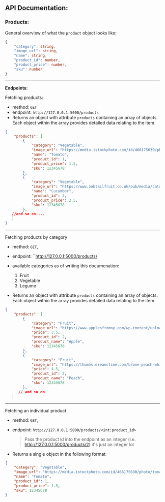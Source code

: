 ## API Documentation:

### Products: 

General overview of what the ``product`` object looks like:

```ts
{
	"category": string,
	"image_url": string,
	"name": string,
	"product_id": number,
	"product_price": number,
	"sku": number
}

```
---

<strong> Endpoints:</strong>

Fetching products: 
- method: ``GET``
- endpoint: ``http://127.0.0.1:5000/products``
- Returns an object with attribute ``products`` containing an array of objects. Each object within the array provides detailed data relating to the item.

```json
{
	"products": [
		{
			"category": "Vegetable",
			"image_url": "https://media.istockphoto.com/id/466175630/photo/tomato-isolated-on-white-background.webp?b=1&s=170667a&w=0&k=20&c=zloJA_rdhqA7aJ9O0mDDaBQOzOei3SlW2RCwvH4CxOA=",
			"name": "Tomato",
			"product_id": 1,
			"product_price": 1.5,
			"sku": 12345678
		},
		{
			"category": "Vegetable",
			"image_url": "https://www.bobtailfruit.co.uk/pub/media/catalog/product/cache/118fd06640efc949eafa2123c39b08e3/1/9/1918.jpg",
			"name": "Cucumber",
			"product_id": 2,
			"product_price": 2.5,
			"sku": 12345678
		},
   //and so on....
   ]
}
```
---
Fetching products by category


- method: ``GET``, 
- endpoint: ``http://127.0.0.1:5000/products/<category>
- available categories as of writing this documenation: 
   
   1. Fruit
   2. Vegetable
   3. Legume 


- Returns an object with attribute ``products`` containing an array of objects. Each object within the array provides detailed data relating to the item.
```json
{
	"products": [
		{
			"category": "Fruit",
			"image_url": "https://www.applesfromny.com/wp-content/uploads/2020/06/SnapdragonNEW.png",
			"price": 3.5,
			"product_id": 2,
			"product_name": "Apple",
			"sku": 12345678
		},
		{
			"category": "Fruit",
			"image_url": "https://thumbs.dreamstime.com/b/one-peach-white-background-58569816.jpg",
			"price": 4.5,
			"product_id": 2,
			"product_name": "Peach",
			"sku": 12345678
		},
      // and so on
   ]
```

---

Fetching an individual product

- method: ``GET``, 
- endpoint: ``http://127.0.0.1:5000/products/<int:product_id>``
   
   > Pass the product id into the endpoint as an integer
   (i.e. http://127.0.0.1:5000/products/2) it's just an integer lol

- Returns a single object in the following format: 
```json
{
	"category": "Vegetable",
	"image_url": "https://media.istockphoto.com/id/466175630/photo/tomato-isolated-on-white-background.webp?b=1&s=170667a&w=0&k=20&c=zloJA_rdhqA7aJ9O0mDDaBQOzOei3SlW2RCwvH4CxOA=",
	"name": "Tomato",
	"product_id": 1,
	"product_price": 1.5,
	"sku": 12345678
}

```

